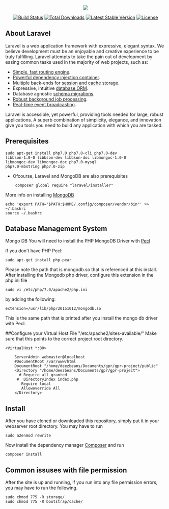 <p align="center"><img src="https://laravel.com/assets/img/components/logo-laravel.svg"></p>

<p align="center">
<a href="https://travis-ci.org/laravel/framework"><img src="https://travis-ci.org/laravel/framework.svg" alt="Build Status"></a>
<a href="https://packagist.org/packages/laravel/framework"><img src="https://poser.pugx.org/laravel/framework/d/total.svg" alt="Total Downloads"></a>
<a href="https://packagist.org/packages/laravel/framework"><img src="https://poser.pugx.org/laravel/framework/v/stable.svg" alt="Latest Stable Version"></a>
<a href="https://packagist.org/packages/laravel/framework"><img src="https://poser.pugx.org/laravel/framework/license.svg" alt="License"></a>
</p>

## About Laravel

Laravel is a web application framework with expressive, elegant syntax. We believe development must be an enjoyable and creative experience to be truly fulfilling. Laravel attempts to take the pain out of development by easing common tasks used in the majority of web projects, such as:

- [Simple, fast routing engine](https://laravel.com/docs/routing).
- [Powerful dependency injection container](https://laravel.com/docs/container).
- Multiple back-ends for [session](https://laravel.com/docs/session) and [cache](https://laravel.com/docs/cache) storage.
- Expressive, intuitive [database ORM](https://laravel.com/docs/eloquent).
- Database agnostic [schema migrations](https://laravel.com/docs/migrations).
- [Robust background job processing](https://laravel.com/docs/queues).
- [Real-time event broadcasting](https://laravel.com/docs/broadcasting).

Laravel is accessible, yet powerful, providing tools needed for large, robust applications. A superb combination of simplicity, elegance, and innovation give you tools you need to build any application with which you are tasked.

## Prerequisites

    sudo apt-get install php7.0 php7.0-cli php7.0-dev
    libbson-1.0-0 libbson-dev libbson-doc libmongoc-1.0-0 
    libmongoc-dev libmongoc-doc php7.0-mysql 
    php7.0-mbstring php7.0-zip

- Ofcourse, Laravel and MongoDB are also prerequisites

       composer global require "laravel/installer"
More info on installing  [MongoDB](https://docs.mongodb.com/manual/tutorial/install-mongodb-on-ubuntu/) 

    echo 'export PATH="$PATH:$HOME/.config/composer/vendor/bin"' >> ~/.bashrc
    source ~/.bashrc


## Database Management System
Mongo DB
You will need to install the PHP MongoDB Driver with [Pecl](http://php.net/manual/en/mongodb.installation.pecl.php)

If you don't have PHP Pecl:
    
    sudo apt-get install php-pear
    
Please note the path that is mongodb.so that is referenced at this install.
After installing the Mongodb php driver, configure this extension in the php.ini file

    sudo vi /etc/php/7.0/apache2/php.ini
by adding the following: 

    extension=/usr/lib/php/20151012/mongodb.so
    
This is the same path that is printed after you install the mongo db driver with Pecl.

##Configure your Virtual Host File "/etc/apache2/sites-available/"
Make sure that this points to the correct project root directory.

    <VirtualHost *:80>

        ServerAdmin webmaster@localhost
        #DocumentRoot /var/www/html
        DocumentRoot "/home/deezbeans/Documents/gpr/gpr-project/public"
        <Directory "/home/deezbeans/Documents/gpr/gpr-project">
          # Require all granted
         #  DirectoryIndex index.php
           Require local
           Allowoverride All
        </Directory>

## Install


After you have cloned or downloaded this repository, simply put it in your webserver root directory.
You may have to run 

    sudo a2enmod rewrite
Now install the dependency manager [Composer](https://getcomposer.org/download/) and run 

    composer install



## Common issuses with file permission
After the site is up and running, if you run into any file permission errors,
you may have to run the following. 

    sudo chmod 775 -R storage/
    sudo chmod 775 -R bootstrap/cache/
<!---## Learning Laravel 
Laravel has the most extensive and thorough documentation and video tutorial library of any modern web application framework. The [Laravel documentation](https://laravel.com/docs) is thorough, complete, and makes it a breeze to get started learning the framework.

If you're not in the mood to read, [Laracasts](https://laracasts.com) contains over 900 video tutorials on a range of topics including Laravel, modern PHP, unit testing, JavaScript, and more. Boost the skill level of yourself and your entire team by digging into our comprehensive video library.

## Laravel Sponsors

We would like to extend our thanks to the following sponsors for helping fund on-going Laravel development. If you are interested in becoming a sponsor, please visit the Laravel [Patreon page](http://patreon.com/taylorotwell):

- **[Vehikl](http://vehikl.com)**
- **[Tighten Co.](https://tighten.co)**
- **[British Software Development](https://www.britishsoftware.co)**
- **[Styde](https://styde.net)**
- [Fragrantica](https://www.fragrantica.com)
- [SOFTonSOFA](https://softonsofa.com/)
- [User10](https://user10.com)
- [Soumettre.fr](https://soumettre.fr/)

## Contributing

Thank you for considering contributing to the Laravel framework! The contribution guide can be found in the [Laravel documentation](http://laravel.com/docs/contributions).

## Security Vulnerabilities

If you discover a security vulnerability within Laravel, please send an e-mail to Taylor Otwell at taylor@laravel.com. All security vulnerabilities will be promptly addressed.

## License

The Laravel framework is open-sourced software licensed under the [MIT license](http://opensource.org/licenses/MIT).
--->
